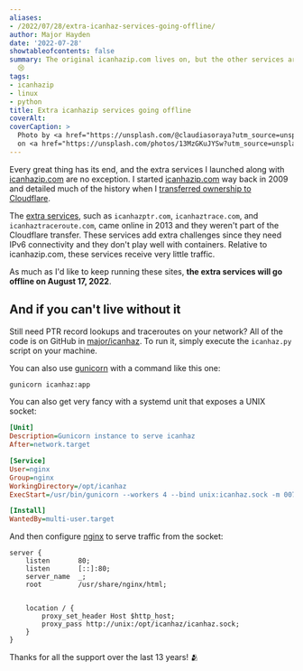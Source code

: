 ```yaml
---
aliases:
- /2022/07/28/extra-icanhaz-services-going-offline/
author: Major Hayden
date: '2022-07-28'
showtableofcontents: false
summary: The original icanhazip.com lives on, but the other services are going offline.
  😢
tags:
- icanhazip
- linux
- python
title: Extra icanhazip services going offline
coverAlt:
coverCaption: >
  Photo by <a href="https://unsplash.com/@claudiasoraya?utm_source=unsplash&utm_medium=referral&utm_content=creditCopyText">Claudia Soraya</a>
  on <a href="https://unsplash.com/photos/13MzGKuJYSw?utm_source=unsplash&utm_medium=referral&utm_content=creditCopyText">Unsplash</a>
---
```


Every great thing has its end, and the extra services I launched along with [icanhazip.com] are no exception.
I started [icanhazip.com] way back in 2009 and detailed much of the history when I [transferred ownership to Cloudflare].

The [extra services], such as `icanhazptr.com`, `icanhaztrace.com`, and `icanhaztraceroute.com`, came online in 2013 and they weren't part of the Cloudflare transfer.
These services add extra challenges since they need IPv6 connectivity and they don't play well with containers.
Relative to icanhazip.com, these services receive very little traffic.

As much as I'd like to keep running these sites, **the extra services will go offline on August 17, 2022**.

## And if you can't live without it

Still need PTR record lookups and traceroutes on your network?
All of the code is on GitHub in [major/icanhaz].
To run it, simply execute the `icanhaz.py` script on your machine.

You can also use [gunicorn] with a command like this one:

```bash
gunicorn icanhaz:app
```

You can also get very fancy with a systemd unit that exposes a UNIX socket:

```ini
[Unit]
Description=Gunicorn instance to serve icanhaz
After=network.target

[Service]
User=nginx
Group=nginx
WorkingDirectory=/opt/icanhaz
ExecStart=/usr/bin/gunicorn --workers 4 --bind unix:icanhaz.sock -m 007 icanhaz:app

[Install]
WantedBy=multi-user.target
```

And then configure [nginx] to serve traffic from the socket:

```nginx
server {
	listen       80;
	listen       [::]:80;
	server_name  _;
	root         /usr/share/nginx/html;


	location / {
		proxy_set_header Host $http_host;
		proxy_pass http://unix:/opt/icanhaz/icanhaz.sock;
	}
}
```

Thanks for all the support over the last 13 years! 🫂

[transferred ownership to Cloudflare]: /2021/06/06/a-new-future-for-icanhazip/
[extra services]: /2013/03/16/new-icanhaz-features-reverse-dns-and-traceroutes/
[icanhazip.com]: icanhazip.com
[major/icanhaz]: https://github.com/major/icanhaz
[gunicorn]: https://gunicorn.org/
[nginx]: https://www.nginx.com/